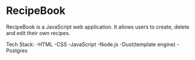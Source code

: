 # RecipeBook

RecipeBook is a JavaScript web application. It allows users to create, delete and edit their own recipes.

Tech Stack:
  -HTML
  -CSS
  -JavaScript
  -Node.js
  -Dust(template engine)
  -Postgres
